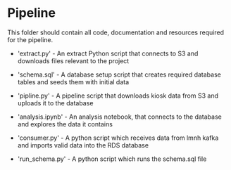 # Pipeline

This folder should contain all code, documentation and resources required for the pipeline.

- 'extract.py' - An extract Python script that connects to S3 and downloads files relevant to the project

- 'schema.sql' - A database setup script that creates required database tables and seeds them with initial data

- 'pipline.py' - A pipeline script that downloads kiosk data from S3 and uploads it to the database

- 'analysis.ipynb' - An analysis notebook, that connects to the database and explores the data it contains

- 'consumer.py' - A python script which receives data from lmnh kafka and imports valid data into the RDS database

- 'run_schema.py' - A python script which runs the schema.sql file